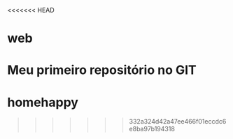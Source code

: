 <<<<<<< HEAD
# web
Meu primeiro repositório no GIT
=======
# homehappy
>>>>>>> 332a324d42a47ee466f01eccdc6e8ba97b194318
